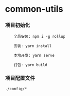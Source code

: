 # common-utils

### 项目初始化
```
    全局安装: npm i -g rollup

    安装: yarn install

    本地开发: yarn serve

    打包: yarn build
```

### 项目配置文件
`./config/*`
